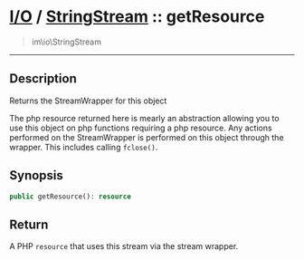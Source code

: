 # [I/O](io.md) / [StringStream](io-StringStream.md) :: getResource
 > im\io\StringStream
____

## Description
Returns the StreamWrapper for this object

The php resource returned here is mearly an abstraction
allowing you to use this object on php functions requiring
a php resource. Any actions performed on the StreamWrapper
is performed on this object through the wrapper.
This includes calling `fclose()`.

## Synopsis
```php
public getResource(): resource
```

## Return
A PHP `resource` that uses this stream via the stream wrapper.
